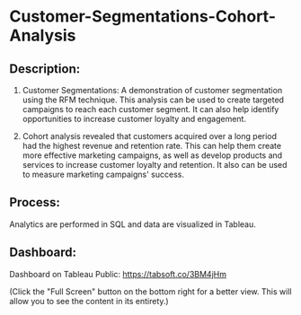 # Customer-Segmentations-Cohort-Analysis

## Description:

1. Customer Segmentations: A demonstration of customer segmentation using the RFM technique. This analysis can be used to create targeted campaigns to reach each customer segment. It can also help identify opportunities to increase customer loyalty and engagement. 

2. Cohort analysis revealed that customers acquired over a long period had the highest revenue and retention rate. This can help them create more effective marketing campaigns, as well as develop products and services to increase customer loyalty and retention. It also can be used to measure marketing campaigns' success. 

## Process: 

Analytics are performed in SQL and data are visualized in Tableau. 

## Dashboard: 

Dashboard on Tableau Public: https://tabsoft.co/3BM4jHm

(Click the "Full Screen" button on the bottom right for a better view. This will allow you to see the content in its entirety.)
